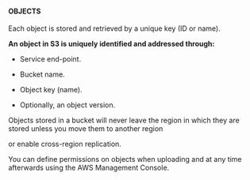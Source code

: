 #### OBJECTS

Each object is stored and retrieved by a unique key (ID or name).

**An object in S3 is uniquely identified and addressed through:**

- Service end-point.

- Bucket name.

- Object key (name).

- Optionally, an object version.

Objects stored in a bucket will never leave the region in which they are stored
unless you move them to another region

or enable cross-region replication.

You can define permissions on objects when uploading and at any time afterwards
using the AWS Management Console.

